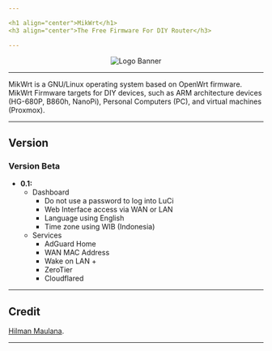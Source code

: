 ```yaml
---

<h1 align="center">MikWrt</h1>
<h3 align="center">The Free Firmware For DIY Router</h3>

---
```


<p align="center">
<img alt="Logo Banner" src=""/>
</p>

---

MikWrt is a GNU/Linux operating system based on OpenWrt firmware. MikWrt Firmware targets for DIY devices, such as ARM architecture devices (HG-680P, B860h, NanoPi), Personal Computers (PC), and virtual machines (Proxmox).

---

## Version
### Version Beta
* **0.1:**
   - Dashboard
     - Do not use a password to log into LuCi
     - Web Interface access via WAN or LAN
     - Language using English
     - Time zone using WIB (Indonesia)
   - Services
     - AdGuard Home
     - WAN MAC Address
     - Wake on LAN +
     - ZeroTier
     - Cloudflared

---

## Credit
[Hilman Maulana](https://github.com/animegasan).

---
